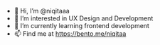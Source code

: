 - 👋 Hi, I’m @niqitaaa
- 👀 I’m interested in UX Design and Development
- 🌱 I’m currently learning frontend development
- 📫 Find me at https://bento.me/niqitaa


<!---
niqitaaa/niqitaaa is a ✨ special ✨ repository because its `README.md` (this file) appears on your GitHub profile.
You can click the Preview link to take a look at your changes.
--->
